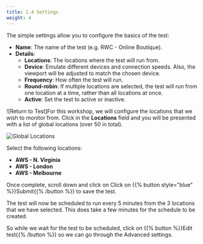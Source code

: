 ```yaml
---
title: 1.4 Settings
weight: 4
---
```


The simple settings allow you to configure the basics of the test:

- **Name**: The name of the test (e.g. RWC - Online Boutique).
- **Details**:
  - **Locations**: The locations where the test will run from.
  - **Device**: Emulate different devices and connection speeds. Also, the viewport will be adjusted to match the chosen device.
  - **Frequency**: How often the test will run.
  - **Round-robin**: If multiple locations are selected, the test will run from one location at a time, rather than all locations at once.
  - **Active**: Set the test to active or inactive.

![Return to Test]For this workshop, we will configure the locations that we wish to monitor from. Click in the **Locations** field and you will be presented with a list of global locations (over 50 in total).

![Global Locations](../../_img/global-locations.png)

Select the following locations:

- **AWS - N. Virginia**
- **AWS - London**
- **AWS - Melbourne**

Once complete, scroll down and click on Click on {{% button style="blue" %}}Submit{{% /button %}} to save the test.

The test will now be scheduled to run every 5 minutes from the 3 locations that we have selected. This does take a few minutes for the schedule to be created.

So while we wait for the test to be scheduled, click on {{% button %}}Edit test{{% /button %}} so we can go through the Advanced settings.

